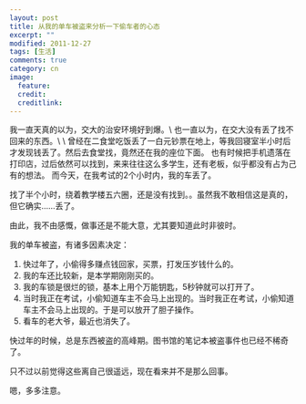 ```yaml
---
layout: post
title: 从我的单车被盗来分析一下偷车者的心态
excerpt: ""
modified: 2011-12-27
tags: [生活]
comments: true
category: cn
image:
  feature: 
  credit: 
  creditlink: 
---
```

我一直天真的以为，交大的治安环境好到爆。\\
也一直以为，在交大没有丢了找不回来的东西。\\
\\
曾经在二食堂吃饭丢了一白元钞票在地上，等我回寝室半小时后才发现钱丢了。然后去食堂找，竟然还在我的座位下面。
也有时候把手机遗落在打印店，过后依然可以找到，来来往往这么多学生，还有老板，似乎都没有占为己有的想法。
而今天，在我考试的2个小时内，我的车丢了。

找了半个小时，绕着教学楼五六圈，还是没有找到。。虽然我不敢相信这是真的，但它确实……丢了。
 
由此，我不由感慨，做事还是不能大意，尤其要知道此时非彼时。

我的单车被盗，有诸多因素决定：

1. 快过年了，小偷得多赚点钱回家，买票，打发压岁钱什么的。
2. 我的车还比较新，是本学期刚刚买的。
3. 我的车锁是很烂的锁，基本上用个万能钥匙，5秒钟就可以打开了。
4. 当时我正在考试，小偷知道车主不会马上出现的。当时我正在考试，小偷知道车主不会马上出现的。于是可以放开了胆子操作。
5. 看车的老大爷，最近也消失了。

快过年的时候，总是东西被盗的高峰期。图书馆的笔记本被盗事件也已经不稀奇了。

只不过以前觉得这些离自己很遥远，现在看来并不是那么回事。

嗯，多多注意。